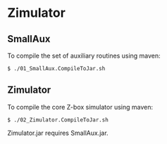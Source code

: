 # Zimulator

## SmallAux
To compile the set of auxiliary routines using maven:
```
$ ./01_SmallAux.CompileToJar.sh
```

## Zimulator
To compile the core Z-box simulator using maven:
```
$ ./02_Zimulator.CompileToJar.sh
```

Zimulator.jar requires SmallAux.jar.


